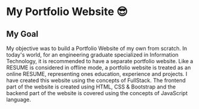 # My Portfolio Website 😎

## My Goal

My objective was to build a Portfolio Website of my own from scratch. In today's world, for an engineering graduate specialized in Information Technology, it is recommended to have a separate portfolio website. Like a RESUME is considered in offline mode, a portfolio website is treated as an online RESUME, representing ones education, experience and projects. I have created this website using the concepts of FullStack. The frontend part of the website is created using HTML, CSS & Bootstrap and the backend part of the website is covered using the concepts of JavaScript language.

